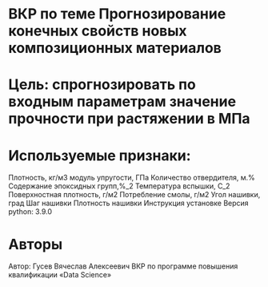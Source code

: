 # ВКР по теме Прогнозирование конечных свойств новых композиционных материалов

# Цель: спрогнозировать по входным параметрам значение прочности при растяжении в МПа

# Используемые признаки:

Плотность, кг/м3
модуль упругости, ГПа
Количество отвердителя, м.%
Содержание эпоксидных групп,%_2
Температура вспышки, С_2
Поверхностная плотность, г/м2
Потребление смолы, г/м2
Угол нашивки, град
Шаг нашивки
Плотность нашивки
Инструкция установке
Версия python: 3.9.0


# Авторы
Автор: Гусев Вячеслав Алексеевич
ВКР по программе повышения квалификации «Data Science»
